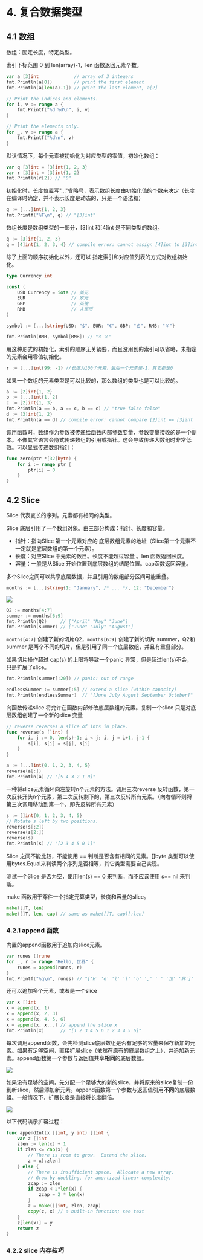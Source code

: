 # 4. 复合数据类型

## 4.1 数组

数组：固定长度，特定类型。

索引下标范围 0 到 len\(array\)-1，len 函数返回元素个数。

```go
var a [3]int             // array of 3 integers
fmt.Println(a[0])        // print the first element
fmt.Println(a[len(a)-1]) // print the last element, a[2]

// Print the indices and elements.
for i, v := range a {
    fmt.Printf("%d %d\n", i, v)
}

// Print the elements only.
for _, v := range a {
    fmt.Printf("%d\n", v)
}
```

默认情况下，每个元素被初始化为对应类型的零值。初始化数组：

```go
var q [3]int = [3]int{1, 2, 3}
var r [3]int = [3]int{1, 2}
fmt.Println(r[2]) // "0"
```

初始化时，长度位置写"..."省略号，表示数组长度由初始化值的个数来决定（长度在编译时确定，并不表示长度是动态的，只是一个语法糖）

```go
q := [...]int{1, 2, 3}
fmt.Printf("%T\n", q) // "[3]int"
```

数组长度是数组类型的一部分，\[3\]int 和\[4\]int 是不同类型的数组。

```go
q := [3]int{1, 2, 3}
q = [4]int{1, 2, 3, 4} // compile error: cannot assign [4]int to [3]int
```

除了上面的顺序初始化以外，还可以 指定索引和对应值列表的方式对数组初始化。

```go
type Currency int

const (
    USD Currency = iota // 美元
    EUR                 // 欧元
    GBP                 // 英镑
    RMB                 // 人民币
)

symbol := [...]string{USD: "$", EUR: "€", GBP: "￡", RMB: "￥"}

fmt.Println(RMB, symbol[RMB]) // "3 ￥"
```

用这种形式的初始化，索引的顺序无关紧要，而且没用到的索引可以省略，未指定的元素会用零值初始化。

```go
r := [...]int{99: -1} //长度为100个元素，最后一个元素是-1，其它都是0
```

如果一个数组的元素类型是可以比较的，那么数组的类型也是可以比较的。

```go
a := [2]int{1, 2}
b := [...]int{1, 2}
c := [2]int{1, 3}
fmt.Println(a == b, a == c, b == c) // "true false false"
d := [3]int{1, 2}
fmt.Println(a == d) // compile error: cannot compare [2]int == [3]int
```

调用函数时，数组作为参数被传递给函数内部参数变量，参数变量接收的是一个副本。不像其它语言会隐式传递数组的引用或指针。这会导致传递大数组时非常低效。可以显式传递数组指针：

```go
func zero(ptr *[32]byte) {
    for i := range ptr {
        ptr[i] = 0
    }
}
```

## 4.2 Slice

Silce 代表变长的序列。元素都有相同的类型。

Slice 底层引用了一个数组对象。由三部分构成：指针、长度和容量。

* 指针：指向Slice 第一个元素对应的 底层数组元素的地址（Slice第一个元素不一定就是底层数组的第一个元素）。
* 长度：对应Slice 中元素的数目。长度不能超过容量 。len 函数返回长度。
* 容量：一般是从Slice 开始位置到底层数组的结尾位置。cap函数返回容量。

多个Slice之间可以共享底层数据，并且引用的数组部分区间可能重叠。

```go
months := [...]string{1: "January", /* ... */, 12: "December"}
```

![](../.gitbook/assets/image%20%282%29.png)

```go
Q2 := months[4:7]
summer := months[6:9]
fmt.Println(Q2)     // ["April" "May" "June"]
fmt.Println(summer) // ["June" "July" "August"]
```

`months[4:7]` 创建了新的切片Q2，`months[6:9]` 创建了新的切片 summer，Q2和summer 是两个不同的切片，但是引用了同一个底层数组，并且有重叠部分。

如果切片操作超过 cap\(s\) 的上限将导致一个panic 异常，但是超过len\(s\)不会，只是扩展了slice。

```go
fmt.Println(summer[:20]) // panic: out of range

endlessSummer := summer[:5] // extend a slice (within capacity)
fmt.Println(endlessSummer)  // "[June July August September October]"
```

向函数传递slice 将允许在函数内部修改底层数组的元素。复制一个slice 只是对底层数组创建了一个新的slice 变量

```go
// reverse reverses a slice of ints in place.
func reverse(s []int) {
    for i, j := 0, len(s)-1; i < j; i, j = i+1, j-1 {
        s[i], s[j] = s[j], s[i]
    }
}
```

```go
a := [...]int{0, 1, 2, 3, 4, 5}
reverse(a[:])
fmt.Println(a) // "[5 4 3 2 1 0]"
```

 一种将slice元素循环向左旋转n个元素的方法。调用三次reverse 反转函数，第一次反转开头n个元素，第二次反转剩下的，第三次反转所有元素。（向右循环则将第三次调用移动到第一个，即先反转所有元素）

```go
s := []int{0, 1, 2, 3, 4, 5}
// Rotate s left by two positions.
reverse(s[:2])
reverse(s[2:])
reverse(s)
fmt.Println(s) // "[2 3 4 5 0 1]"
```

Slice 之间不能比较，不能使用 == 判断是否含有相同的元素。\[\]byte 类型可以使用bytes.Equal来判读两个序列是否相等，其它类型需要自己实现。

测试一个Slice 是否为空，使用len\(s\) == 0 来判断，而不应该使用 s== nil 来判断。

make 函数用于穿件一个指定元算类型，长度和容量的slice。

```go
make([]T, len)
make([]T, len, cap) // same as make([]T, cap)[:len]
```

### 4.2.1 append 函数

内置的append函数用于追加向slice元素。

```go
var runes []rune
for _, r := range "Hello, 世界" {
    runes = append(runes, r)
}
fmt.Printf("%q\n", runes) // "['H' 'e' 'l' 'l' 'o' ',' ' ' '世' '界']"
```

还可以追加多个元素，或者是一个slice

```go
var x []int
x = append(x, 1)
x = append(x, 2, 3)
x = append(x, 4, 5, 6)
x = append(x, x...) // append the slice x
fmt.Println(x)      // "[1 2 3 4 5 6 1 2 3 4 5 6]"
```

每次调用append函数，会先检测slice底层数组是否有足够的容量来保存新加的元素。如果有足够空间，直接扩展slice（依然在原有的底层数组之上），并追加新元素。append函数第一个参数与返回值共享**相同**的底层数组。

![](../.gitbook/assets/image%20%283%29.png)

如果没有足够的空间，先分配一个足够大的新的slice，并将原来的slice复制一份到新slice，然后添加新元素。append函数第一个参数与返回值引用**不同**的底层数组。一般情况下，扩展长度是直接将长度翻倍。

![](../.gitbook/assets/image%20%284%29.png)

以下代码演示扩容过程：

```go
func appendInt(x []int, y int) []int {
    var z []int
    zlen := len(x) + 1
    if zlen <= cap(x) {
        // There is room to grow.  Extend the slice.
        z = x[:zlen]
    } else {
        // There is insufficient space.  Allocate a new array.
        // Grow by doubling, for amortized linear complexity.
        zcap := zlen
        if zcap < 2*len(x) {
            zcap = 2 * len(x)
        }
        z = make([]int, zlen, zcap)
        copy(z, x) // a built-in function; see text
    }
    z[len(x)] = y
    return z
}
```

### 4.2.2 slice 内存技巧




